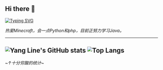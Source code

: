 ## Hi there 👋

[![Typing SVG](https://readme-typing-svg.demolab.com?font=ZCOOL+KuaiLe&pause=1000&color=FFC800&center=%E5%81%87&vCenter=%E5%81%87&multiline=true&repeat=%E5%81%87&random=%E7%9C%9F&width=435&lines=%E6%88%91%E6%98%AFYang+Line;%E4%B8%80%E4%B8%AA%E6%99%AE%E9%80%9A%E7%9A%84%E7%A4%BE%E7%95%9C%E5%85%BC%E7%A4%BE%E6%81%90%E6%91%86%E7%83%82%E5%AD%A6%E7%94%9F)](https://git.io/typing-svg)

*热爱Minecraft，会一点Python和php，目前正努力学习Java。*

---
![Yang Line's GitHub stats](https://github-readme-stats-nine-kappa-35.vercel.app/api?username=YangLine&count_private=true&theme=dark) 
![Top Langs](https://github-readme-stats-nine-kappa-35.vercel.app/api/top-langs/?username=YangLine&layout=compact&theme=dark)
---

~*↑十分穷酸的统计*~


